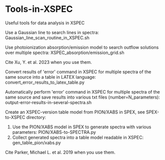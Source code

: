 # Tools-in-XSPEC
Useful tools for data analysis in XSPEC

Use a Gaussian line to search lines in spectra:
Gaussian_line_scan_routine_in_XSPEC.sh

Use photoionization absorption/emission model to search outflow solutions over multiple spectra:
XSPEC_absorption/emission_grid.sh

Cite Xu, Y. et al. 2023 when you use them.

Convert results of 'error' command in XSPEC for multiple spectra of the same source into a table in LATEX language:
convert_error_results_to_latex_table.py

Automatically perform 'error' command in XSPEC for multiple spectra of the same source and save results into various txt files (number=N_parameters): 
output-error-results-in-several-spectra.sh

Create an XSPEC-version table model from PION/XABS in SPEX, see SPEX-to-XSPEC directory:
1. Use the PION/XABS model in SPEX to generate spectra with various parameters:
PION/XABS-to-SPECTRA.py
2. Collect generated spectra into a table model readable in XSPEC:
gen_table_pion/xabs.py

Cite Parker, Michael L. et al. 2019 when you use them.



